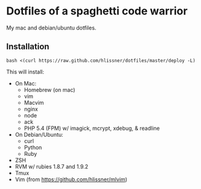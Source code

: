 # Dotfiles of a spaghetti code warrior

My mac and debian/ubuntu dotfiles.

## Installation

    bash <(curl https://raw.github.com/hlissner/dotfiles/master/deploy -L)

This will install:

* On Mac:
    * Homebrew (on mac)
    * vim
    * Macvim
    * nginx
    * node
    * ack
    * PHP 5.4 (FPM) w/ imagick, mcrypt, xdebug, & readline
* On Debian/Ubuntu:
    * curl
    * Python
    * Ruby
* ZSH
* RVM w/ rubies 1.8.7 and 1.9.2
* Tmux
* Vim (from https://github.com/hlissner/mlvim)
